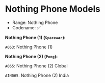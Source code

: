 # Nothing Phone Models

- Range: Nothing Phone
- Codename: ✅

**Nothing Phone (1) (`Spacewar`):**

`A063`: Nothing Phone (1)

**Nothing Phone (2) (`Pong`):**

`A065`: Nothing Phone (2) Global

`AIN065`: Nothing Phone (2) India